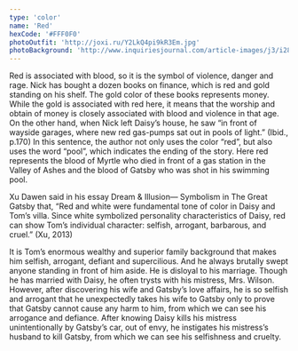 ```yaml
---
type: 'color'
name: 'Red'
hexCode: '#FFF0F0'
photoOutfit: 'http://joxi.ru/Y2LkQ4pi9kR3Em.jpg'
photoBackground: 'http://www.inquiriesjournal.com/article-images/j3/i28/a103/image-9.jpg'
---
```


Red is associated with blood, so it is the symbol of
violence, danger and rage. Nick has bought a dozen books
on finance, which is red and gold standing on his shelf.
The gold color of these books represents money. While the
gold is associated with red here, it means that the worship
and obtain of money is closely associated with blood and
violence in that age. On the other hand, when Nick left
Daisy’s house, he saw “in front of wayside garages, where
new red gas-pumps sat out in pools of light.” (Ibid., p.170)
In this sentence, the author not only uses the color “red”,
but also uses the word “pool”, which indicates the ending
of the story. Here red represents the blood of Myrtle who
died in front of a gas station in the Valley of Ashes and the
blood of Gatsby who was shot in his swimming pool.

Xu Dawen said in his essay Dream & Illusion—
Symbolism in The Great Gatsby that, “Red and white were
fundamental tone of color in Daisy and Tom’s villa. Since
white symbolized personality characteristics of Daisy, red
can show Tom’s individual character: selfish, arrogant,
barbarous, and cruel.” (Xu,&nbsp;2013)

It is Tom’s enormous wealthy and superior family
background that makes him selfish, arrogant, defiant
and supercilious. And he always brutally swept anyone
standing in front of him aside. He is disloyal to his
marriage. Though he has married with Daisy, he often
trysts with his mistress, Mrs. Wilson. However, after
discovering his wife and Gatsby’s love affairs, he is so
selfish and arrogant that he unexpectedly takes his wife to
Gatsby only to prove that Gatsby cannot cause any harm
to him, from which we can see his arrogance and defiance.
After knowing Daisy kills his mistress unintentionally
by Gatsby’s car, out of envy, he instigates his mistress’s
husband to kill Gatsby, from which we can see his
selfishness and cruelty.